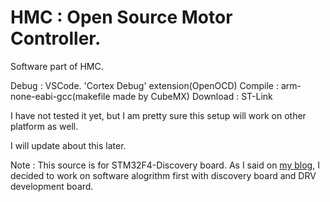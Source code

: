 # HMC : Open Source Motor Controller.

Software part of HMC.

Debug : VSCode. 'Cortex Debug' extension(OpenOCD)
Compile : arm-none-eabi-gcc(makefile made by CubeMX)
Download : ST-Link

I have not tested it yet, but I am pretty sure this setup will work on other platform as well.

I will update about this later.

Note : This source is for STM32F4-Discovery board. 
As I said on <a href="https://heeyo.blog/2018/03/10/decided-to-hold-h-w-part-of-esc/">my blog</a>, I decided to work on software alogrithm first with discovery board and DRV development board.